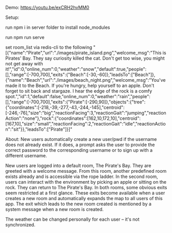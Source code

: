 Demo:
https://youtu.be/exCRH2hvMM0



Setup:

run
npm i in server folder to install node_modules

run
npm run serve

set room_list via redis-cli to the following
"[{\"name\":\"Pirate\",\"url\":\"./images/pirate_island.png\",\"welcome_msg\":\"This is Pirates' Bay. They say curiosity killed the cat. Don't get too wise, you might not get away with it!\",\"id\":0,\"online_num\":0,\"weather\":\"snow\",\"default\":true,\"people\":[],\"range\":[-700,700],\"exits\":{\"Beach\":[-30,-60]},\"leadsTo\":[\"Beach\"]},{\"name\":\"Beach\",\"url\":\"./images/beach_night.png\",\"welcome_msg\":\"You've made it to the Beach. If you're hungry, help yourself to an apple. Don't forget to sit back and stargaze. I hear the edge of the rock is a comfy spot.\",\"id\":1,\"default\":false,\"online_num\":0,\"weather\":\"rain\",\"people\":[],\"range\":[-700,700],\"exits\":{\"Pirate\":[-290,90]},\"objects\":{\"tree\":{\"coordinates\":[-218,-39,-277,-43,-244,-145],\"centroid\":[-246,-76],\"size\":\"big\",\"reactionFacing\":3,\"reactionGait\":\"jumping\",\"reactionAction\":\"none\"},\"rock\":{\"coordinates\":[162,10,172,10],\"centroid\":[167,10],\"size\":\"small\",\"reactionFacing\":2,\"reactionGait\":\"idle\",\"reactionAction\":\"sit\"}},\"leadsTo\":[\"Pirate\"]}]"


About:
New users automatically create a new user/pwd if the username does not already exist. If it does, a prompt asks the user to provide the correct password to the corresponding username or to sign up with a different username.

New users are logged into a default room, The Pirate's Bay. They are greeted with a welcome message. From this room, another predefined room exists already and is accessible via the rope ladder. In the second room, users can interact with the environment by picking an apple or sitting on the rock. They can return to The Pirate's Bay. In both rooms, some obvious exits seem restricted at a first glance. These exits become available when a user creates a new room and automatically expands the map to all users of this app. The exit which leads to the new room created is mentioned by a system message when a new room is created. 

The weather can be changed personally for each user – it's not synchronized.
